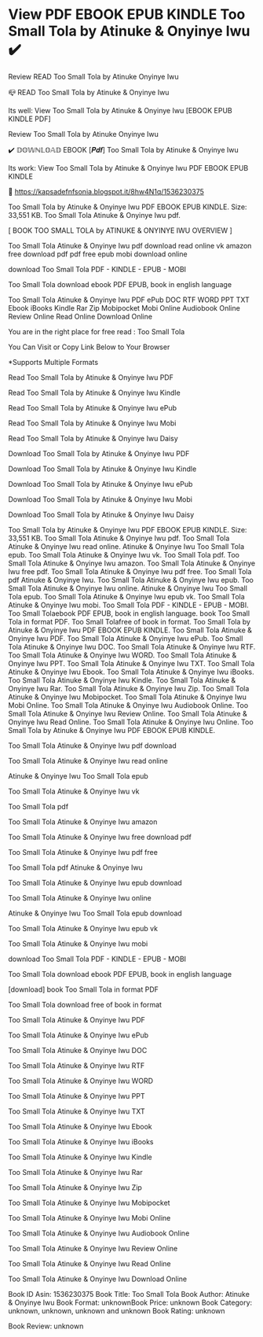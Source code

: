 # View PDF EBOOK EPUB KINDLE Too Small Tola by  Atinuke &  Onyinye Iwu ✔️
Review READ Too Small Tola by Atinuke Onyinye Iwu

📪 READ Too Small Tola by Atinuke & Onyinye Iwu

Its well: View Too Small Tola by Atinuke & Onyinye Iwu [EBOOK EPUB KINDLE PDF]


Review Too Small Tola by Atinuke Onyinye Iwu

✔️ 𝔻𝕆𝕎ℕ𝕃𝕆𝔸𝔻 EBOOK [𝑷𝒅𝒇] Too Small Tola by Atinuke & Onyinye Iwu

Its work: View Too Small Tola by Atinuke & Onyinye Iwu PDF EBOOK EPUB KINDLE



🎁 https://kapsadefnfsonia.blogspot.it/8hw4N1q/1536230375



Too Small Tola by Atinuke & Onyinye Iwu PDF EBOOK EPUB KINDLE. Size: 33,551 KB. Too Small Tola Atinuke & Onyinye Iwu pdf.

[ BOOK TOO SMALL TOLA by ATINUKE & ONYINYE IWU OVERVIEW ]

Too Small Tola Atinuke & Onyinye Iwu pdf download read online vk amazon free download pdf pdf free epub mobi download online

download Too Small Tola PDF - KINDLE - EPUB - MOBI

Too Small Tola download ebook PDF EPUB, book in english language

Too Small Tola Atinuke & Onyinye Iwu PDF ePub DOC RTF WORD PPT TXT Ebook iBooks Kindle Rar Zip Mobipocket Mobi Online Audiobook Online Review Online Read Online Download Online

You are in the right place for free read : Too Small Tola

You Can Visit or Copy Link Below to Your Browser

*Supports Multiple Formats

Read Too Small Tola by Atinuke & Onyinye Iwu PDF

Read Too Small Tola by Atinuke & Onyinye Iwu Kindle

Read Too Small Tola by Atinuke & Onyinye Iwu ePub

Read Too Small Tola by Atinuke & Onyinye Iwu Mobi

Read Too Small Tola by Atinuke & Onyinye Iwu Daisy

Download Too Small Tola by Atinuke & Onyinye Iwu PDF

Download Too Small Tola by Atinuke & Onyinye Iwu Kindle

Download Too Small Tola by Atinuke & Onyinye Iwu ePub

Download Too Small Tola by Atinuke & Onyinye Iwu Mobi

Download Too Small Tola by Atinuke & Onyinye Iwu Daisy

Too Small Tola by Atinuke & Onyinye Iwu PDF EBOOK EPUB KINDLE. Size: 33,551 KB. Too Small Tola Atinuke & Onyinye Iwu pdf. Too Small Tola Atinuke & Onyinye Iwu read online. Atinuke & Onyinye Iwu Too Small Tola epub. Too Small Tola Atinuke & Onyinye Iwu vk. Too Small Tola pdf. Too Small Tola Atinuke & Onyinye Iwu amazon. Too Small Tola Atinuke & Onyinye Iwu free pdf. Too Small Tola Atinuke & Onyinye Iwu pdf free. Too Small Tola pdf Atinuke & Onyinye Iwu. Too Small Tola Atinuke & Onyinye Iwu epub. Too Small Tola Atinuke & Onyinye Iwu online. Atinuke & Onyinye Iwu Too Small Tola epub. Too Small Tola Atinuke & Onyinye Iwu epub vk. Too Small Tola Atinuke & Onyinye Iwu mobi. Too Small Tola PDF - KINDLE - EPUB - MOBI. Too Small Tolaebook PDF EPUB, book in english language. book Too Small Tola in format PDF. Too Small Tolafree of book in format. Too Small Tola by Atinuke & Onyinye Iwu PDF EBOOK EPUB KINDLE. Too Small Tola Atinuke & Onyinye Iwu PDF. Too Small Tola Atinuke & Onyinye Iwu ePub. Too Small Tola Atinuke & Onyinye Iwu DOC. Too Small Tola Atinuke & Onyinye Iwu RTF. Too Small Tola Atinuke & Onyinye Iwu WORD. Too Small Tola Atinuke & Onyinye Iwu PPT. Too Small Tola Atinuke & Onyinye Iwu TXT. Too Small Tola Atinuke & Onyinye Iwu Ebook. Too Small Tola Atinuke & Onyinye Iwu iBooks. Too Small Tola Atinuke & Onyinye Iwu Kindle. Too Small Tola Atinuke & Onyinye Iwu Rar. Too Small Tola Atinuke & Onyinye Iwu Zip. Too Small Tola Atinuke & Onyinye Iwu Mobipocket. Too Small Tola Atinuke & Onyinye Iwu Mobi Online. Too Small Tola Atinuke & Onyinye Iwu Audiobook Online. Too Small Tola Atinuke & Onyinye Iwu Review Online. Too Small Tola Atinuke & Onyinye Iwu Read Online. Too Small Tola Atinuke & Onyinye Iwu Online. Too Small Tola by Atinuke & Onyinye Iwu PDF EBOOK EPUB KINDLE.

Too Small Tola Atinuke & Onyinye Iwu pdf download

Too Small Tola Atinuke & Onyinye Iwu read online

Atinuke & Onyinye Iwu Too Small Tola epub

Too Small Tola Atinuke & Onyinye Iwu vk

Too Small Tola pdf

Too Small Tola Atinuke & Onyinye Iwu amazon

Too Small Tola Atinuke & Onyinye Iwu free download pdf

Too Small Tola Atinuke & Onyinye Iwu pdf free

Too Small Tola pdf Atinuke & Onyinye Iwu

Too Small Tola Atinuke & Onyinye Iwu epub download

Too Small Tola Atinuke & Onyinye Iwu online

Atinuke & Onyinye Iwu Too Small Tola epub download

Too Small Tola Atinuke & Onyinye Iwu epub vk

Too Small Tola Atinuke & Onyinye Iwu mobi

download Too Small Tola PDF - KINDLE - EPUB - MOBI

Too Small Tola download ebook PDF EPUB, book in english language

[download] book Too Small Tola in format PDF

Too Small Tola download free of book in format

Too Small Tola Atinuke & Onyinye Iwu PDF

Too Small Tola Atinuke & Onyinye Iwu ePub

Too Small Tola Atinuke & Onyinye Iwu DOC

Too Small Tola Atinuke & Onyinye Iwu RTF

Too Small Tola Atinuke & Onyinye Iwu WORD

Too Small Tola Atinuke & Onyinye Iwu PPT

Too Small Tola Atinuke & Onyinye Iwu TXT

Too Small Tola Atinuke & Onyinye Iwu Ebook

Too Small Tola Atinuke & Onyinye Iwu iBooks

Too Small Tola Atinuke & Onyinye Iwu Kindle

Too Small Tola Atinuke & Onyinye Iwu Rar

Too Small Tola Atinuke & Onyinye Iwu Zip

Too Small Tola Atinuke & Onyinye Iwu Mobipocket

Too Small Tola Atinuke & Onyinye Iwu Mobi Online

Too Small Tola Atinuke & Onyinye Iwu Audiobook Online

Too Small Tola Atinuke & Onyinye Iwu Review Online

Too Small Tola Atinuke & Onyinye Iwu Read Online

Too Small Tola Atinuke & Onyinye Iwu Download Online

Book ID Asin: 1536230375
Book Title: Too Small Tola
Book Author: Atinuke & Onyinye Iwu
Book Format: unknownBook Price: unknown
Book Category: unknown, unknown, unknown and unknown
Book Rating: unknown

Book Review: unknown
